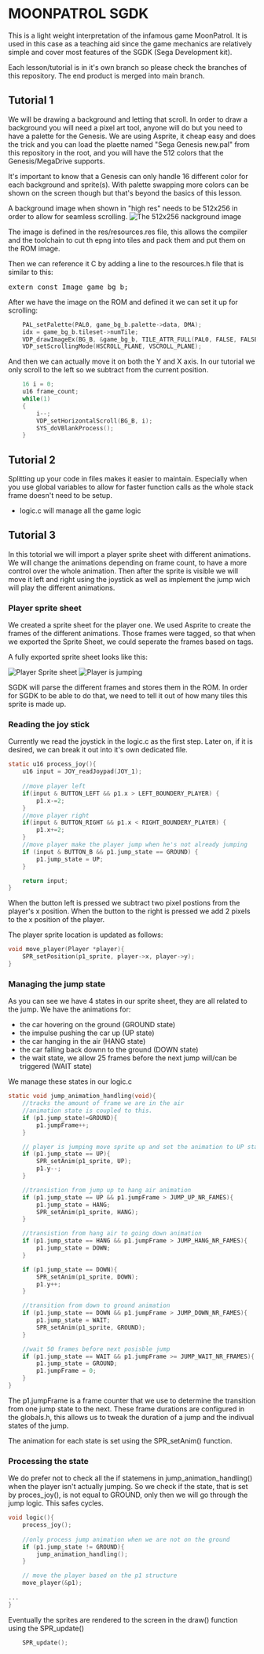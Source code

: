 # MOONPATROL SGDK
This is a light weight interpretation of the infamous game MoonPatrol. It is used in this case as a teaching aid since the game mechanics are relatively simple and cover most features of the SGDK (Sega Development kit).
<p>
Each lesson/tutorial is in it's own branch so please check the branches of this repository. The end product is merged into main branch.

## Tutorial 1
We will be drawing a background and letting that scroll. In order to draw a background you will need a pixel art tool, anyone will do but you need to have a palette for the Genesis. We are using Asprite, it cheap easy and does the trick and you can load the plaette named "Sega Genesis new.pal" from this repository in the root, and you will have the 512 colors that the Genesis/MegaDrive supports.

It's important to know that a Genesis can only handle 16 different color for each background and sprite(s). With palette swapping more colors can be shown on the screen though but that's beyond the basics of this lesson.

A background image when shown in "high res" needs to be 512x256 in order to allow for seamless scrolling.
![The 512x256 nackground image](https://github.com/rdoetjes/moonpatrol/blob/main/res/bg_1_v2.png)

The image is defined in the res/resources.res file, this allows the compiler and the toolchain to cut th epng into tiles and pack them and put them on the ROM image.

Then we can reference it C by adding a line to the resources.h file that is similar to this:
<pre>
extern const Image game_bg_b;
</pre>

After we have the image on the ROM and defined it we can set it up for scrolling:
```C
    PAL_setPalette(PAL0, game_bg_b.palette->data, DMA);
    idx = game_bg_b.tileset->numTile;
    VDP_drawImageEx(BG_B, &game_bg_b, TILE_ATTR_FULL(PAL0, FALSE, FALSE, FALSE, idx), 0, -3, FALSE, TRUE);
    VDP_setScrollingMode(HSCROLL_PLANE, VSCROLL_PLANE);
```

And then we can actually move it on both the Y and X axis. In our tutorial we only scroll to the left so we subtract from the current position.
```C
    16 i = 0;
    u16 frame_count;
    while(1)
    {
        i--;
        VDP_setHorizontalScroll(BG_B, i);
        SYS_doVBlankProcess();
    }    
```

## Tutorial 2
Splitting up your code in files makes it easier to maintain. Especially when you use global variables to allow for faster function calls as the whole stack frame doesn't need to be setup.

* logic.c will manage all the game logic

## Tutorial 3
In this totorial we will import a player sprite sheet with different animations.
We will change the animations depending on frame count, to have a more control over the whole animation.
Then after the sprite is visible we will move it left and right using the joystick as well as implement the jump wich will play the different animations.

### Player sprite sheet
We created a sprite sheet for the player one. We used Asprite to create the frames of the different animations. Those frames were tagged, so that when we exported the Sprite Sheet, we could seperate the frames based on tags.

A fully exported sprite sheet looks like this:

![Player Sprite sheet](https://github.com/rdoetjes/moonpatrol/blob/main/res/car_step1_animated.png)
![Player is jumping](https://github.com/rdoetjes/moonpatrol/blob/main/docs_images/jump.png)

SGDK will parse the different frames and stores them in the ROM. In order for SGDK to be able to do that, we need to tell it out of how many tiles this sprite is made up.

### Reading the joy stick
Currently we read the joystick in the logic.c as the first step. Later on, if it is desired, we can break it out into it's own dedicated file.

```C
static u16 process_joy(){
    u16 input = JOY_readJoypad(JOY_1);
    
    //move player left
    if(input & BUTTON_LEFT && p1.x > LEFT_BOUNDERY_PLAYER) {
        p1.x-=2;              
    }
    //move player right
    if(input & BUTTON_RIGHT && p1.x < RIGHT_BOUNDERY_PLAYER) {
        p1.x+=2;        
    }
    //move player make the player jump when he's not already jumping
    if (input & BUTTON_B && p1.jump_state == GROUND) {
        p1.jump_state = UP;                
    }    

    return input;
}
```

When the button left is pressed we subtract two pixel postions from the player's x position. When the button to the right is pressed we add 2 pixels to the x position of the player. 

The player sprite location is updated as follows:
```C
void move_player(Player *player){
    SPR_setPosition(p1_sprite, player->x, player->y);
}
```

### Managing the jump state
As you can see we have 4 states in our sprite sheet, they are all related to the jump. We have the animations for:
* the car hovering on the ground (GROUND state)
* the impulse pushing the car up (UP state)
* the car hanging in the air (HANG state)
* the car falling back downn to the ground (DOWN state)
* the wait state, we allow 25 frames before the next jump will/can be triggered (WAIT state)

We manage these states in our logic.c

```C
static void jump_animation_handling(void){
    //tracks the amount of frame we are in the air
    //animation state is coupled to this.
    if (p1.jump_state!=GROUND){
        p1.jumpFrame++;
    }

    // player is jumping move sprite up and set the animation to UP state
    if (p1.jump_state == UP){
        SPR_setAnim(p1_sprite, UP);
        p1.y--;
    }

    //transistion from jump up to hang air animation
    if (p1.jump_state == UP && p1.jumpFrame > JUMP_UP_NR_FAMES){        
        p1.jump_state = HANG;
        SPR_setAnim(p1_sprite, HANG);        
    }

    //transistion from hang air to going down animation
    if (p1.jump_state == HANG && p1.jumpFrame > JUMP_HANG_NR_FAMES){
        p1.jump_state = DOWN;                
    }

    if (p1.jump_state == DOWN){
        SPR_setAnim(p1_sprite, DOWN);        
        p1.y++;
    }

    //transition from down to ground animation
    if (p1.jump_state == DOWN && p1.jumpFrame > JUMP_DOWN_NR_FAMES){
        p1.jump_state = WAIT;      
        SPR_setAnim(p1_sprite, GROUND);        
    }

    //wait 50 frames before next posisble jump
    if (p1.jump_state == WAIT && p1.jumpFrame >= JUMP_WAIT_NR_FRAMES){
        p1.jump_state = GROUND;
        p1.jumpFrame = 0;  
    }
}
```

The p1.jumpFrame is a frame counter that we use to determine the transition from one jump state to the next.
These frame durations are configured in the globals.h, this allows us to tweak the duration of a jump and the indivual states of the jump.

The animation for each state is set using the SPR_setAnim() function.

### Processing the state
We do prefer not to check all the if statemens in jump_animation_handling() when the player isn't actually jumping. So we check if the state, that is set by proces_joy(), is not equal to GROUND, only then we will go through the jump logic. This safes cycles.

```c
void logic(){
    process_joy();
    
    //only process jump animation when we are not on the ground
    if (p1.jump_state != GROUND){
        jump_animation_handling();
    }   

    // move the player based on the p1 structure
    move_player(&p1);
    
...  
}
```

Eventually the sprites are rendered to the screen in the draw() function using the SPR_update()

```C
    SPR_update();
```